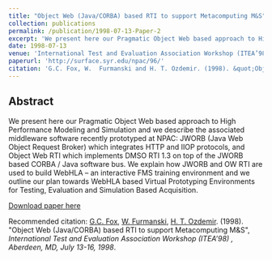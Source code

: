 ```yaml
---
title: "Object Web (Java/CORBA) based RTI to support Metacomputing M&S"
collection: publications
permalink: /publication/1998-07-13-Paper-2
excerpt: 'We present here our Pragmatic Object Web based approach to High Performance Modeling and Simulation and we describe the associated middleware software recently prototyped at NPAC: JWORB (Java Web Object Request Broker) which integrates HTTP and IIOP protocols, and Object Web RTI which implements DMSO RTI 1.3 on top of the JWORB based CORBA / Java software bus. We explain how JWORB and OW RTI are used to build WebHLA – an interactive FMS training environment and we outline our plan towards WebHLA based Virtual Prototyping Environments for Testing, Evaluation and Simulation Based Acquisition.'
date: 1998-07-13
venue: 'International Test and Evaluation Association Workshop (ITEA’98) , Aberdeen, MD, July 13-16'
paperurl: 'http://surface.syr.edu/npac/96/'
citation: 'G.C. Fox, W.  Furmanski and H. T. Ozdemir. (1998). &quot;Object Web (Java/CORBA) based RTI to support Metacomputing M&S&quot;, <i>International Test and Evaluation Association Workshop (ITEA’98) , Aberdeen, MD, July 13-16, 1998</i>.'
---
```


Abstract
-------- 
We present here our Pragmatic Object Web based approach to High Performance Modeling and Simulation and we describe the associated middleware software recently prototyped at NPAC: JWORB (Java Web Object Request Broker) which integrates HTTP and IIOP protocols, and Object Web RTI which implements DMSO RTI 1.3 on top of the JWORB based CORBA / Java software bus. We explain how JWORB and OW RTI are used to build WebHLA – an interactive FMS training environment and we outline our plan towards WebHLA based Virtual Prototyping Environments for Testing, Evaluation and Simulation Based Acquisition.

[Download paper here](http://surface.syr.edu/npac/96/)

Recommended citation: [G.C. Fox](https://www.linkedin.com/in/geoffrey-fox-10581a1/), [W. Furmanski](https://www.linkedin.com/in/wojtek-furmanski-30248957/), [H. T. Ozdemir](https://www.linkedin.com/in/hasantimucinozdemir/). (1998). "Object Web (Java/CORBA) based RTI to support Metacomputing M&S", <i>International Test and Evaluation Association Workshop (ITEA’98) , Aberdeen, MD, July 13-16, 1998</i>.
